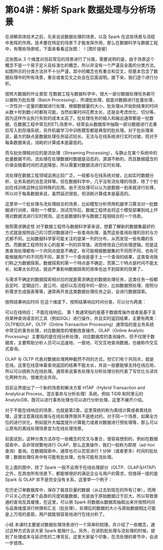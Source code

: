 # 第04讲：解析 Spark 数据处理与分析场景



在讲解具体技术之前，先来谈谈数据处理的场景，以及 Spark 在这些场景与流程中发挥的作用。技术要在特定的场景下才能发挥作用，那么在数据科学与数据工程中，有哪些场景呢，下面来看看这张图：
！[图片链接]


这张图从 3 个维度对目前常见的场景进行了分类，需要说明的是，由于场景这个概念不是一个易于定义且标准化的概念，所以并没有一个严谨且全面的分类方法，如图所示的分类方法并不十分严谨，其中的概念也有重合和交叉，但基本包含了数据处理中的所有场景，重合或者交叉之处会在后面说明。接下来，我们逐个进行分析。

按照大数据的作业类型
在数据工程与数据科学中，很大一部分数据处理任务都可以被称为批处理（Batch Processing），所谓批处理，就是对数据进行批量处理，一次性对一定量的数据进行处理，根据数据量的大小，批处理从开始到结束的时间从数十秒到数小时都有可能，当然如果时间花费太长，还是会考虑优化、切分等，因为这样作业执行失败的成本太高了。批处理任务的输入和输出通常都是一批数据，在数据工程中常见的ETL场景中，经常会从数据库中抽取一部分数据进行去重后写入到存储系统，另外机器学习中训练模型都是典型的批处理。对于批处理来说，最大的缺点是数据处理任务延迟较长，无法与在线系统进行实时对接，但对于每条数据来说，消耗的计算成本是最低的。

而与批处理相对应的是流处理（Streaming Processing），与静止在某个系统中的批量数据不同，流处理在处理数据时数据是动态的，源源不断的，而且数据蕴含的价值会随着时间的流逝降低，所以需要对数据流进行实时处理。

流处理在数据工程领域运用比较广泛，一般都与在线系统对接，比如实时数据分析、业务系统的消息流转等。但在数据科学中，几乎没有流处理的场景，除了个别如在线训练这种比较特殊的应用。由于流处理可以认为是数据一到来就进行处理，所以对于每条数据来说，虽然延迟很低，但消耗计算成本是最高的。

这里举一个批处理与流处理结合的场景，比如模型分析师用机器学习算法对一批数据进行训练，得到一个模型，测试完毕后，数据工程师会将这个模型部署到线上环境对数据流进行实时预测。这也是数据科学与数据工程相结合的一个场景。

按照需求确定性
对于数据工程师与数据科学家来说，想要了解新的数据集最好的方式就是按照自己的习惯对数据进行一些查询处理，虽然这些查询处理的目的与方式都不同，比如数据科学家可能关注的是某一列的分布，从而发现一些有趣的东西，而数据工程师则关心的是某一列的异常值，进而修改自己的处理逻辑。但是这类查询处理都有一个共同点就是不确定，有可能根据数据集的不同而不同，也有可能根据用户的不同而不同，甚至下一个查询是基于上一个查询的结果，这类查询我们称之为数据探索。数据探索的第一个特点是不确定，而第二个特点是时间不能太长，如果太长的话，就会严重影响数据探索的效率也达不到探索的效果了。

与需求不确定的数据探索相对应的就是需求确定的数据处理任务，这类任务一般都会定时、定期运行，是公司、组织以及流程中的一部分，比如数据预处理、按照分析需求生成报表等等，通常再开发这类数据处理任务之前，会进行数据探索。

按照结果响应时间
在这个维度下，按照结果响应时间分类，可以分为两类：

可以在线响应；
不能在线响应。
第 1 类通常指的是基于数据库操作或者是基于支持某种查询语言的工具（例如SQL）进行操作，并且实时返回结果，主要有两类：OLTP和OLAP，OLTP（Online Transaction Processing）通常指的是业务系统中常见的事务处理，对应数据库的增删改查操作，OLAP（Online Analytic Processing）主要指的是在线分析处理，对应数据库的查询操作，但不仅限于数据库，主要帮助分析人员可以迅速地、一致地、可交互地查询数据，也被称作交互式查询。

OLAP 与 OLTP 代表对数据处理两种截然不同的方式，但它们有个共同点，就是在线，这里在线意味着查询返回的结果不能太长，并且一般要能够支持在线应用，所以可以统称为在线处理。通常来说事务处理与分析处理分别代表了写优化与读优化两种方向，很难完全共存。

目前业界提出了一个新的场景和解决方案 HTAP（Hybrid Transaction and Analytical Process，混合事务与分析处理）系统，例如 TiDB 和阿里云的 AnalyticDB，既可以进行事务处理也可以进行分析处理，这里不展开介绍。

对于不能在线响应的场景，也就是第2类，这里笼统的称为离线计算或者离线处理，这里注意离线处理与在线处理界限并不是绝对的，对于同一个场景，如果全方位的进行优化，例如提升大幅度提升计算能力或者对数据进行预处理等，那么可以让原有的离线处理场景变为在线处理场景。

前面说到，这种分类方法存在一些概念的交叉与重合，很容易想到的，例如在数据探索中，会非常频繁地进行 OLAP，那么这类操作，我们一般称为即席（ad-hoc 查询）查询。在数据探索中，通常也可以忍受进行 1 分钟（或者更多）时间的批处理；数据处理任务中有可能有批处理，也有可能有流处理。

在上面的图中，除了 Spark 一般不会用于在线处理部分（OLTP、OLAP与HTAP）之外，在其他所有场景下，都能够很好的满足企业与用户的需求，但值得一提的是 Spark 与 OLAP 并不是完全没有关系，这里举一个例子：

在历史订单数据库中，保存了极其巨量的数据（从过去到现在的所有订单），而用户只关心历史某个品类的月度销量数据，但是由于原始数据过于巨大，所以导致普通的查询及其缓慢，在这里，可以用 Spark 将数据从数据库抽取出来并按照时间与品类维度进行转换和汇总（批处理），处理后的数据的大小与原始数据相比可能是上万倍的差距，用户就能很容易地进行在线分析了。

小结
本课时主要是对数据处理场景进行一个简单的梳理，并介绍了一些概念，通过这种方式告诉大家 Spark 能做什么。另外，在讲到批处理与流处理的时候，提到了处理成本与延迟性的二律背反，这里大家留个印象，在流处理的章节中，会进一步提炼。
